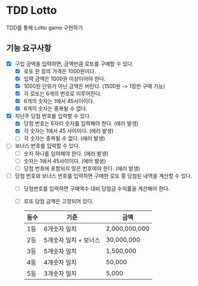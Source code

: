 # TDD Lotto
TDD를 통해 Lotto game 구현하기

## 기능 요구사항
* [x] 구입 금액을 입력하면, 금액만큼 로또를 구매할 수 있다.
  * [x] 로또 한 장의 가격은 1000원이다.
  * [x] 입력 금액은 1000원 이상이어야 한다.
  * [x] 1000원 단위가 아닌 금액은 버린다. (1500원 -> 1장만 구매 가능)
  * [x] 각 로또는 6개의 번호로 이루어진다.
  * [x] 6개의 숫자는 1에서 45사이이다.
  * [x] 6개의 숫자는 중복될 수 없다.
* [x] 지난주 당첨 번호를 입력할 수 있다.
  * [x] 당첨 번호는 6자리 숫자를 입력해야 한다. (에러 발생)
  * [x] 각 숫자는 1에서 45 사이이다. (에러 발생)
  * [ ] 각 숫자는 중복될 수 없다. (에러 발생)
* [ ] 보너스 번호를 입력할 수 있다.
  * [ ] 숫자 하나를 입력해야 한다. (에러 발생)
  * [ ] 숫자는 1에서 45사이이다. (에러 발생)
  * [ ] 당첨 번호에 포함되지 않은 번호여야 한다. (에러 발생)
* [ ] 당첨 번호와 보너스 번호를 입력하면 구매한 로또 중 당첨된 내역을 계산할 수 있다.
  * [ ] 당첨번호를 입력하면 구매액수 대비 당첨금 수익률을 계산해야 한다.
  * [ ] 로또 당첨 금액은 고정되어 있다.

    |등수|기준|금액|
    |---|---|---|
    |1등|6개숫자 일치|2,000,000,000|
    |2등|5개숫자 일치 + 보너스|30,000,000|
    |3등|5개숫자 일치|1,500,000|
    |4등|4개숫자 일치|50,000|
    |5등|3개숫자 일치|5,000|
